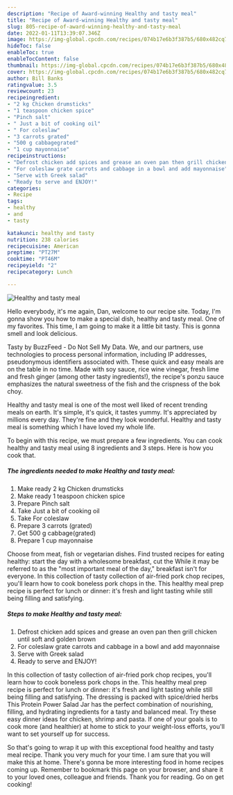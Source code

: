 ```yaml
---
description: "Recipe of Award-winning Healthy and tasty meal"
title: "Recipe of Award-winning Healthy and tasty meal"
slug: 805-recipe-of-award-winning-healthy-and-tasty-meal
date: 2022-01-11T13:39:07.346Z
image: https://img-global.cpcdn.com/recipes/074b17e6b3f387b5/680x482cq70/healthy-and-tasty-meal-recipe-main-photo.jpg
hideToc: false
enableToc: true
enableTocContent: false
thumbnail: https://img-global.cpcdn.com/recipes/074b17e6b3f387b5/680x482cq70/healthy-and-tasty-meal-recipe-main-photo.jpg
cover: https://img-global.cpcdn.com/recipes/074b17e6b3f387b5/680x482cq70/healthy-and-tasty-meal-recipe-main-photo.jpg
author: Bill Banks
ratingvalue: 3.5
reviewcount: 23
recipeingredient:
- "2 kg Chicken drumsticks"
- "1 teaspoon chicken spice"
- "Pinch salt"
- " Just a bit of cooking oil"
- " For coleslaw"
- "3 carrots grated"
- "500 g cabbagegrated"
- "1 cup mayonnaise"
recipeinstructions:
- "Defrost chicken add spices and grease an oven pan then grill chicken until soft and golden brown"
- "For coleslaw grate carrots and cabbage in a bowl and add mayonnaise"
- "Serve with Greek salad"
- "Ready to serve and ENJOY!"
categories:
- Recipe
tags:
- healthy
- and
- tasty

katakunci: healthy and tasty 
nutrition: 238 calories
recipecuisine: American
preptime: "PT27M"
cooktime: "PT46M"
recipeyield: "2"
recipecategory: Lunch

---
```



![Healthy and tasty meal](https://img-global.cpcdn.com/recipes/074b17e6b3f387b5/680x482cq70/healthy-and-tasty-meal-recipe-main-photo.jpg)

Hello everybody, it's me again, Dan, welcome to our recipe site. Today, I'm gonna show you how to make a special dish, healthy and tasty meal. One of my favorites. This time, I am going to make it a little bit tasty. This is gonna smell and look delicious.

Tasty by BuzzFeed - Do Not Sell My Data. We, and our partners, use technologies to process personal information, including IP addresses, pseudonymous identifiers associated with. These quick and easy meals are on the table in no time. Made with soy sauce, rice wine vinegar, fresh lime and fresh ginger (among other tasty ingredients!), the recipe&#39;s ponzu sauce emphasizes the natural sweetness of the fish and the crispness of the bok choy.

Healthy and tasty meal is one of the most well liked of recent trending meals on earth. It's simple, it's quick, it tastes yummy. It's appreciated by millions every day. They're fine and they look wonderful. Healthy and tasty meal is something which I have loved my whole life.


To begin with this recipe, we must prepare a few ingredients. You can cook healthy and tasty meal using 8 ingredients and 3 steps. Here is how you cook that.

<!--inarticleads1-->

##### The ingredients needed to make Healthy and tasty meal:

1. Make ready 2 kg Chicken drumsticks
1. Make ready 1 teaspoon chicken spice
1. Prepare Pinch salt
1. Take  Just a bit of cooking oil
1. Take  For coleslaw
1. Prepare 3 carrots (grated)
1. Get 500 g cabbage(grated)
1. Prepare 1 cup mayonnaise


Choose from meat, fish or vegetarian dishes. Find trusted recipes for eating healthy: start the day with a wholesome breakfast, cut the While it may be referred to as the &#34;most important meal of the day,&#34; breakfast isn&#39;t for everyone. In this collection of tasty collection of air-fried pork chop recipes, you&#39;ll learn how to cook boneless pork chops in the. This healthy meal prep recipe is perfect for lunch or dinner: it&#39;s fresh and light tasting while still being filling and satisfying. 

<!--inarticleads2-->

##### Steps to make Healthy and tasty meal:

1. Defrost chicken add spices and grease an oven pan then grill chicken until soft and golden brown
1. For coleslaw grate carrots and cabbage in a bowl and add mayonnaise
1. Serve with Greek salad
1. Ready to serve and ENJOY!

In this collection of tasty collection of air-fried pork chop recipes, you&#39;ll learn how to cook boneless pork chops in the. This healthy meal prep recipe is perfect for lunch or dinner: it&#39;s fresh and light tasting while still being filling and satisfying. The dressing is packed with spice/dried herbs This Protein Power Salad Jar has the perfect combination of nourishing, filling, and hydrating ingredients for a tasty and balanced meal. Try these easy dinner ideas for chicken, shrimp and pasta. If one of your goals is to cook more (and healthier) at home to stick to your weight-loss efforts, you&#39;ll want to set yourself up for success. 

So that's going to wrap it up with this exceptional food healthy and tasty meal recipe. Thank you very much for your time. I am sure that you will make this at home. There's gonna be more interesting food in home recipes coming up. Remember to bookmark this page on your browser, and share it to your loved ones, colleague and friends. Thank you for reading. Go on get cooking!
